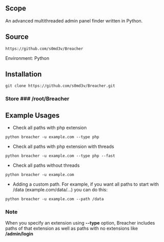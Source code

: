 ## Scope
An advanced multithreaded admin panel finder written in Python.


## Source
```
https://github.com/s0md3v/Breacher
```

Environment: Python

## Installation
```
git clone https://github.com/s0md3v/Breacher.git
```
### Store ### /root/Breacher

## Example Usages

- Check all paths with php extension
```
python breacher -u example.com --type php
```


- Check all paths with php extension with threads
```
python breacher -u example.com --type php --fast
```


- Check all paths without threads
```
python breacher -u example.com
```


- Adding a custom path. For example, if you want all paths to start with /data (example.com/data/...) you can do this:

```
python breacher -u example.com --path /data
```


### Note
When you specify an extension using **--type** option, Breacher includes paths of that extension as well as paths with no extensions like **/admin/login**



